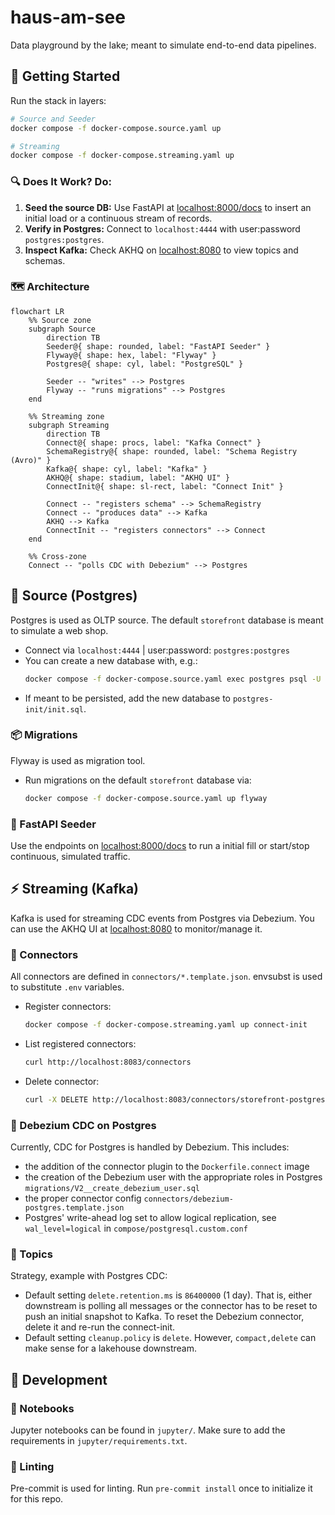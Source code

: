 # haus-am-see

Data playground by the lake; meant to simulate end-to-end data pipelines.

## 🌊 Getting Started

Run the stack in layers:

```bash
# Source and Seeder
docker compose -f docker-compose.source.yaml up

# Streaming
docker compose -f docker-compose.streaming.yaml up
```

### 🔍 Does It Work? Do:

1. **Seed the source DB:** Use FastAPI at [localhost:8000/docs](http://localhost:8000/docs) to insert an initial load or a continuous stream of records.
2. **Verify in Postgres:** Connect to `localhost:4444` with user:password `postgres:postgres`.
3. **Inspect Kafka:** Check AKHQ on [localhost:8080](http://localhost:8080) to view topics and schemas.

### 🗺️ Architecture

```mermaid
flowchart LR
    %% Source zone
    subgraph Source
        direction TB
        Seeder@{ shape: rounded, label: "FastAPI Seeder" }
        Flyway@{ shape: hex, label: "Flyway" }
        Postgres@{ shape: cyl, label: "PostgreSQL" }

        Seeder -- "writes" --> Postgres
        Flyway -- "runs migrations" --> Postgres
    end

    %% Streaming zone
    subgraph Streaming
        direction TB
        Connect@{ shape: procs, label: "Kafka Connect" }
        SchemaRegistry@{ shape: rounded, label: "Schema Registry (Avro)" }
        Kafka@{ shape: cyl, label: "Kafka" }
        AKHQ@{ shape: stadium, label: "AKHQ UI" }
        ConnectInit@{ shape: sl-rect, label: "Connect Init" }

        Connect -- "registers schema" --> SchemaRegistry
        Connect -- "produces data" --> Kafka
        AKHQ --> Kafka
        ConnectInit -- "registers connectors" --> Connect
    end

    %% Cross-zone
    Connect -- "polls CDC with Debezium" --> Postgres
```

## 🧱 Source (Postgres)

Postgres is used as OLTP source. The default `storefront` database is meant to simulate a web shop.

- Connect via `localhost:4444` | user:password: `postgres:postgres`
- You can create a new database with, e.g.:
  ```bash
  docker compose -f docker-compose.source.yaml exec postgres psql -U postgres -d postgres -c "CREATE DATABASE storefront;"
  ```
- If meant to be persisted, add the new database to `postgres-init/init.sql`.

### 📦 Migrations

Flyway is used as migration tool.

- Run migrations on the default `storefront` database via:
  ```bash
  docker compose -f docker-compose.source.yaml up flyway
  ```

### 🌱 FastAPI Seeder

Use the endpoints on [localhost:8000/docs](http://localhost:8000/docs) to run a initial fill or start/stop continuous, simulated traffic.

## ⚡ Streaming (Kafka)

Kafka is used for streaming CDC events from Postgres via Debezium. You can use the AKHQ UI at [localhost:8080](http://localhost:8080) to monitor/manage it.

### 🔌 Connectors

All connectors are defined in `connectors/*.template.json`. envsubst is used to substitute `.env` variables.

- Register connectors:
  ```bash
  docker compose -f docker-compose.streaming.yaml up connect-init
  ```
- List registered connectors:
  ```bash
  curl http://localhost:8083/connectors
  ```
- Delete connector:
  ```bash
  curl -X DELETE http://localhost:8083/connectors/storefront-postgres-connector
  ```

### 🔄 Debezium CDC on Postgres

Currently, CDC for Postgres is handled by Debezium. This includes:

- the addition of the connector plugin to the `Dockerfile.connect` image
- the creation of the Debezium user with the appropriate roles in Postgres `migrations/V2__create_debezium_user.sql`
- the proper connector config `connectors/debezium-postgres.template.json`
- Postgres' write-ahead log set to allow logical replication, see `wal_level=logical` in `compose/postgresql.custom.conf`

### 🧵 Topics

Strategy, example with Postgres CDC:

- Default setting `delete.retention.ms` is `86400000` (1 day). That is, either downstream is polling all messages or the connector has to be reset to push an initial snapshot to Kafka. To reset the Debezium connector, delete it and re-run the connect-init.
- Default setting `cleanup.policy` is `delete`. However, `compact,delete` can make sense for a lakehouse downstream.

## 🧪 Development

### 📓 Notebooks

Jupyter notebooks can be found in `jupyter/`. Make sure to add the requirements in `jupyter/requirements.txt`.

### 🧼 Linting

Pre-commit is used for linting. Run `pre-commit install` once to initialize it for this repo.
